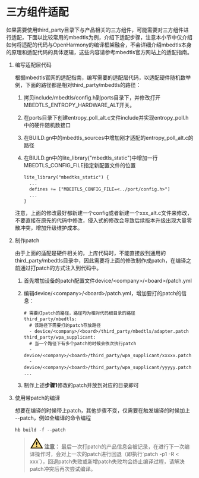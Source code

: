 # 三方组件适配<a name="ZH-CN_TOPIC_0000001117478960"></a>

如果需要使用third\_party目录下与产品相关的三方组件，可能需要对三方组件进行适配，下面以比较常用的mbedtls为例，介绍下适配步骤，注意本小节中仅介绍如何将适配的代码与OpenHarmony的编译框架融合，不会详细介绍mbedtls本身的原理和适配代码的具体逻辑，这些内容请参考mbedtls官方网站上的适配指南。

1.  编写适配层代码

    根据mbedtls官网的适配指南，编写需要的适配层代码，以适配硬件随机数举例，下面的路径都是相对third\_party/mbedtls的路径：

    1.  拷贝include/mbedtls/config.h到ports目录下，并修改打开MBEDTLS\_ENTROPY\_HARDWARE\_ALT开关。
    2.  在ports目录下创建entropy\_poll\_alt.c文件include并实现entropy\_poll.h中的硬件随机数接口
    3.  在BUILD.gn中的mbedtls\_sources中增加刚才适配的entropy\_poll\_alt.c的路径
    4.  在BIULD.gn中的lite\_library\("mbedtls\_static"\)中增加一行MBEDTLS\_CONFIG\_FILE指定新配置文件的位置

        ```
        lite_library("mbedtks_static") {
          ...  
          defines += ["MBEDTLS_CONFIG_FILE=<../port/config.h>"]
          ...
        }
        ```

    注意，上面的修改最好都新建一个config或者新建一个xxx\_alt.c文件来修改，不要直接在原先的代码中修改，侵入式的修改会导致后续版本升级出现大量零散冲突，增加升级维护成本。

2.  制作patch

    由于上面的适配是硬件相关的，上库代码时，不能直接放到通用的third\_party/mbedtls目录中，因此需要将上面的修改制作成patch，在编译之前通过打patch的方式注入到代码中。

    1.  首先增加设备的patch配置文件device/<company\>/<board\>/patch.yml
    2.  编辑device/<company\>/<board\>/patch.yml，增加要打的patch的信息：

        ```
        # 需要打patch的路径，路径均为相对代码根目录的路径
        third_party/mbedtls:
          # 该路径下需要打的patch存放路径
          - device/<company>/<board>/third_party/mbedtls/adapter.patch
        third_party/wpa_supplicant:
          # 当一个路径下有多个patch的时候会依次执行patch
          - device/<company>/<board>/third_party/wpa_supplicant/xxxxx.patch
          - device/<company>/<board>/third_party/wpa_supplicant/yyyyy.patch
        ...
        ```

    3.  制作上述**步骤1**修改的patch并放到对应的目录即可

3.  使用带patch的编译

    想要在编译的时候带上patch，其他步骤不变，仅需要在触发编译的时候加上 --patch，例如全编译的命令编程

    ```
    hb build -f --patch
    ```

    >![](../public_sys-resources/icon-caution.gif) **注意：** 
    >最后一次打patch的产品信息会被记录，在进行下一次编译操作时，会对上一次的patch进行回退（即执行\`patch -p1 -R < xxx\`），回退patch失败或新增patch失败均会终止编译过程，请解决patch冲突后再次尝试编译。


